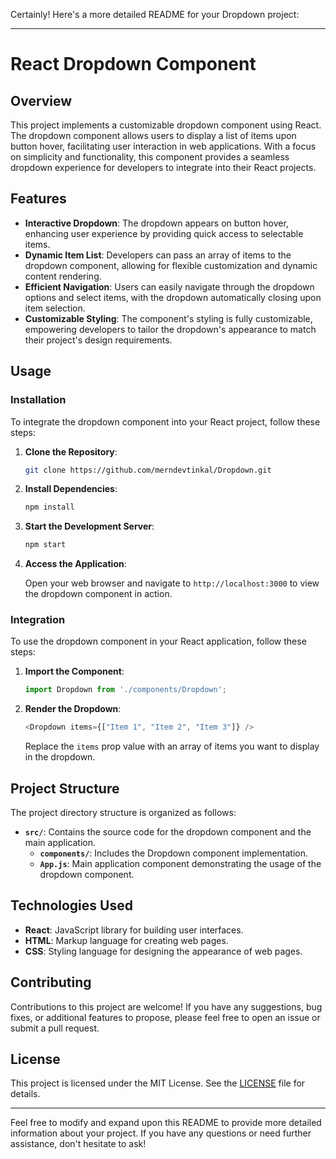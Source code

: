 Certainly! Here's a more detailed README for your Dropdown project:

---

# React Dropdown Component

## Overview

This project implements a customizable dropdown component using React. The dropdown component allows users to display a list of items upon button hover, facilitating user interaction in web applications. With a focus on simplicity and functionality, this component provides a seamless dropdown experience for developers to integrate into their React projects.

## Features

- **Interactive Dropdown**: The dropdown appears on button hover, enhancing user experience by providing quick access to selectable items.
- **Dynamic Item List**: Developers can pass an array of items to the dropdown component, allowing for flexible customization and dynamic content rendering.
- **Efficient Navigation**: Users can easily navigate through the dropdown options and select items, with the dropdown automatically closing upon item selection.
- **Customizable Styling**: The component's styling is fully customizable, empowering developers to tailor the dropdown's appearance to match their project's design requirements.

## Usage

### Installation

To integrate the dropdown component into your React project, follow these steps:

1. **Clone the Repository**:

   ```bash
   git clone https://github.com/merndevtinkal/Dropdown.git
   ```

2. **Install Dependencies**:

   ```bash
   npm install
   ```

3. **Start the Development Server**:

   ```bash
   npm start
   ```

4. **Access the Application**:

   Open your web browser and navigate to `http://localhost:3000` to view the dropdown component in action.

### Integration

To use the dropdown component in your React application, follow these steps:

1. **Import the Component**:

   ```javascript
   import Dropdown from './components/Dropdown';
   ```

2. **Render the Dropdown**:

   ```javascript
   <Dropdown items={["Item 1", "Item 2", "Item 3"]} />
   ```

   Replace the `items` prop value with an array of items you want to display in the dropdown.

## Project Structure

The project directory structure is organized as follows:

- **`src/`**: Contains the source code for the dropdown component and the main application.
  - **`components/`**: Includes the Dropdown component implementation.
  - **`App.js`**: Main application component demonstrating the usage of the dropdown component.

## Technologies Used

- **React**: JavaScript library for building user interfaces.
- **HTML**: Markup language for creating web pages.
- **CSS**: Styling language for designing the appearance of web pages.

## Contributing

Contributions to this project are welcome! If you have any suggestions, bug fixes, or additional features to propose, please feel free to open an issue or submit a pull request.

## License

This project is licensed under the MIT License. See the [LICENSE](LICENSE) file for details.

---

Feel free to modify and expand upon this README to provide more detailed information about your project. If you have any questions or need further assistance, don't hesitate to ask!
